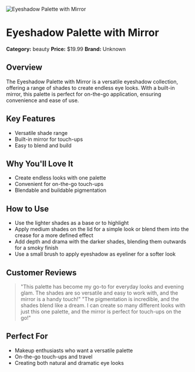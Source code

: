 ![Eyeshadow Palette with Mirror](https://cdn.dummyjson.com/product-images/beauty/eyeshadow-palette-with-mirror/1.webp)

# Eyeshadow Palette with Mirror

**Category:** beauty
**Price:** $19.99
**Brand:** Unknown

## Overview
The Eyeshadow Palette with Mirror is a versatile eyeshadow collection, offering a range of shades to create endless eye looks. With a built-in mirror, this palette is perfect for on-the-go application, ensuring convenience and ease of use.

## Key Features
- Versatile shade range
- Built-in mirror for touch-ups
- Easy to blend and build

## Why You'll Love It
- Create endless looks with one palette
- Convenient for on-the-go touch-ups
- Blendable and buildable pigmentation

## How to Use
- Use the lighter shades as a base or to highlight
- Apply medium shades on the lid for a simple look or blend them into the crease for a more defined effect
- Add depth and drama with the darker shades, blending them outwards for a smoky finish
- Use a small brush to apply eyeshadow as eyeliner for a softer look

## Customer Reviews
> "This palette has become my go-to for everyday looks and evening glam. The shades are so versatile and easy to work with, and the mirror is a handy touch!"
> "The pigmentation is incredible, and the shades blend like a dream. I can create so many different looks with just this one palette, and the mirror is perfect for touch-ups on the go!"

## Perfect For
- Makeup enthusiasts who want a versatile palette
- On-the-go touch-ups and travel
- Creating both natural and dramatic eye looks